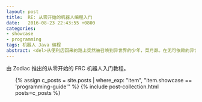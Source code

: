 ```yaml
---		
layout: post		
title:  RE: 从零开始的机器人编程入门
date:   2016-08-23 22:43:55 +0800		
categories:
- showcase
- programming
tags: 机器人 Java 编程
abstract: <del>从便利店回来的路上突然被召唤到异世界的少年，菜月昴。在无可依赖的异世界，无力的少年所唯一拥有的力量…… 那就是死后便会使时间倒转的“死亡回归”的力量。为了守护重要的人，并取回那些无可替代的时间，少年向绝望抗争，挺身面对残酷的命运。</del> 由 Zodiac 推出的从零开始的 FRC 机器人入门教程。
---
```


由 Zodiac 推出的从零开始的 FRC 机器人入门教程。

<ul>
  {% assign c_posts = site.posts | where_exp: "item", "item.showcase == 'programming-guide'" %}
  {% include post-collection.html posts=c_posts %}
</ul>
